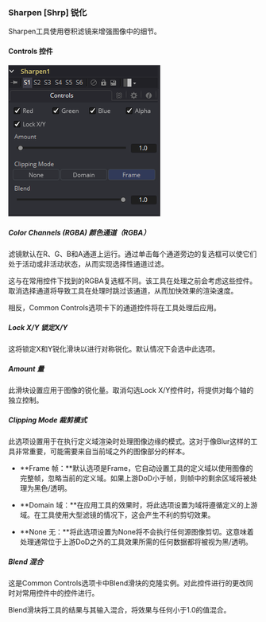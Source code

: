 ### Sharpen [Shrp] 锐化

Sharpen工具使用卷积滤镜来增强图像中的细节。

#### Controls 控件

![Shrp_Controls](images/Shrp_Controls.png)

##### Color Channels (RGBA) 颜色通道（RGBA）

滤镜默认在R、G、B和A通道上运行。通过单击每个通道旁边的复选框可以使它们处于活动或非活动状态，从而实现选择性通道过滤。

这与在常用控件下找到的RGBA复选框不同。该工具在处理之前会考虑这些控件。取消选择通道将导致工具在处理时跳过该通道，从而加快效果的渲染速度。

相反，Common Controls选项卡下的通道控件将在工具处理后应用。

##### Lock X/Y 锁定X/Y

这将锁定X和Y锐化滑块以进行对称锐化。默认情况下会选中此选项。

##### Amount 量

此滑块设置应用于图像的锐化量。取消勾选Lock X/Y控件时，将提供对每个轴的独立控制。

##### Clipping Mode 裁剪模式

此选项设置用于在执行定义域渲染时处理图像边缘的模式。这对于像Blur这样的工具非常重要，可能需要来自当前域之外的图像部分的样本。

- **Frame 帧：**默认选项是Frame，它自动设置工具的定义域以使用图像的完整帧，忽略当前的定义域。如果上游DoD小于帧，则帧中的剩余区域将被处理为黑色/透明。

- **Domain 域：**在应用工具的效果时，将此选项设置为域将遵循定义的上游域。在工具使用大型滤镜的情况下，这会产生不利的剪切效果。

- **None 无：**将此选项设置为None将不会执行任何源图像剪切。这意味着处理通常位于上游DoD之外的工具效果所需的任何数据都将被视为黑/透明。

##### Blend 混合

这是Common Controls选项卡中Blend滑块的克隆实例。对此控件进行的更改同时对常用控件中的控件进行。

Blend滑块将工具的结果与其输入混合，将效果与任何小于1.0的值混合。